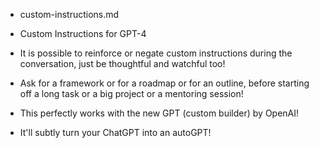 - custom-instructions.md
- Custom Instructions for GPT-4

- It is possible to reinforce or negate custom instructions during the conversation, just be thoughtful and watchful too!
- Ask for a framework or for a roadmap or for an outline, before starting off a long task or a big project or a mentoring session!

- This perfectly works with the new GPT (custom builder) by OpenAI!

- It'll subtly turn your ChatGPT into an autoGPT!
